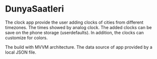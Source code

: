 # DunyaSaatleri

The clock app provide the user adding clocks of cities from different timezones. The times showed by analog clock. The added clocks can be save on the phone storage (userdefaults). In addition, the clocks can customize for colors.

The build with MVVM architecture. The data source of app provided by a local JSON file. 

